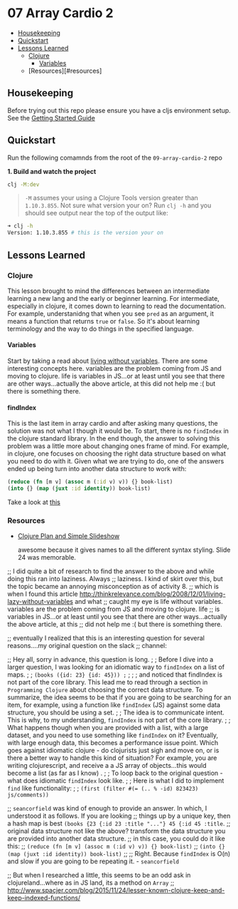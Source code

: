 # 07 Array Cardio 2

- [Housekeeping](#housekeepings)
- [Quickstart](#quickstart)
- [Lessons Learned](#lessons-learned)
  - [Clojure](#clojure)
    - [Variables](#variables)
  - [Resources][#resources]

## Housekeeping

Before trying out this repo please ensure you have a cljs environment setup. See the [Getting Started Guide](https://github.com/tkjone/clojurescript-30#getting-started)

## Quickstart

Run the following comamnds from the root of the `09-array-cardio-2` repo

**1. Build and watch the project**

```bash
clj -M:dev
```

> `-M` assumes your using a Clojure Tools version greater than `1.10.3.855`.  Not sure what version your on?  Run `clj -h` and you should see output near the top of the output like:

```bash
➜ clj -h
Version: 1.10.3.855 # this is the version your on
```


## Lessons Learned

### Clojure

This lesson brought to mind the differences between an intermediate learning a new lang and the early or beginner learning. For intermediate, especially in clojure, it comes down to learning to read the documentation. For example, understanidng that when you see `pred` as an argument, it means a function that returns `true` or `false`. So it's about learning terminology and the way to do things in the specified language.

#### Variables

Start by taking a read about [living without variables](http://thinkrelevance.com/blog/2008/12/01/living-lazy-without-variables). There are some interesting concepts here. variables are the problem coming from JS and moving to clojure. life is variables in JS...or at least until you see that there are other ways...actually the above article, at this
did not help me :( but there is something there.

#### findIndex

This is the last item in array cardio and after asking many questions, the solution was not what I though it would be. To start, there is no `findIndex` in the clojure standard library. In the end though, the answer to solving this problem was a little more about changing ones frame of mind. For example, in clojure, one focuses on choosing the right data structure based on what you need to do with it. Given what we are trying to do, one of the answers ended up being turn into another data structure to work with:

```clojure
(reduce (fn [m v] (assoc m (:id v) v)) {} book-list)
(into {} (map (juxt :id identity)) book-list)
```

Take a look at [this](http://www.spacjer.com/blog/2015/11/24/lesser-known-clojure-keep-and-keep-indexed-functions/)

### Resources

- [Clojure Plan and Simple Slideshow](https://www.slideshare.net/bmabey/clojure-plainandsimple)

  awesome because it gives names to all the different syntax styling. Slide 24 was memorable.

;; I did quite a bit of research to find the answer to the above and while doing this ran into laziness. Always
;; laziness. I kind of skirt over this, but the topic became an annoying misconception as of activity 8.
;; which is when I found this article http://thinkrelevance.com/blog/2008/12/01/living-lazy-without-variables and what
;; caught my eye is life without variables. variables are the problem coming from JS and moving to clojure. life
;; is variables in JS...or at least until you see that there are other ways...actually the above article, at this
;; did not help me :( but there is something there.

;; eventually I realized that this is an interesting question for several reasons....my original question on the slack
;; channel:

;; Hey all, sorry in advance, this question is long.
;
; Before I dive into a larger question, I was looking for an idiomatic way to `findIndex` on a list of maps.
;
; `(books ({id: 23} {id: 45})) ;`
;
;
; and noticed that findIndex is not part of the core library. This lead me to read through a section in `Programming Clojure` about choosing the correct data structure. To summarize, the idea seems to be that if you are going to be searching for an item, for example, using a function like `findIndex` (JS) against some data structure, you should be using a set.
;
; The idea is to communicate intent. This is why, to my understanding, `findIndex` is not part of the core library.
;
; What happens though when you are provided with a list, with a large dataset, and you need to use something like `findIndex` on it? Eventually, with large enough data, this becomes a performance issue point. Which goes against idiomatic clojure - do clojurists just sigh and move on, or is there a better way to handle this kind of situation? For example, you are writing clojurescript, and receive a a JS array of objects...this would become a list (as far as I know) .
;
; To loop back to the original question - what does idiomatic `findIndex` look like.
;
; Here is what I did to implement `find` like functionality:
;
; `(first (filter #(= (.. % -id) 823423) js/comments))`

;; `seancorfield` was kind of enough to provide an answer. In which, I understood it as follows. If you are looking
;; things up by a unique key, then a hash map is best `(books {23 {:id 23 :title "..."} 45 {:id 45 :title`.
;; original data structure not like the above? transform the data structure you are provided into another data structure.
;; in this case, you could do it like this:
;; `(reduce (fn [m v] (assoc m (:id v) v)) {} book-list)`
;; `(into {} (map (juxt :id identity)) book-list)`
;;
;; Right. Because `findIndex` is O(n) and slow if you are going to be repeating it. - `seancorfield`

;; But when I researched a little, this seems to be an odd ask in clojureland...where as in JS land, its a method on `Array`
;; http://www.spacjer.com/blog/2015/11/24/lesser-known-clojure-keep-and-keep-indexed-functions/
